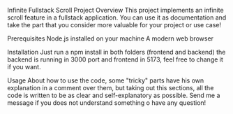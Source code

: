 Infinite Fullstack Scroll Project
Overview
This project implements an infinite scroll feature in a fullstack application. You can use it as documentation and take the part that you consider more valuable for your project or use case!

Prerequisites
Node.js installed on your machine
A modern web browser

Installation
Just run a npm install in both folders (frontend and backend) the backend is running in 3000 port and frontend in 5173, feel free to change it if you want.

Usage
About how to use the code, some "tricky" parts have his own explanation in a comment over them, but taking out this sections, all the code is written to be as clear and self-explanatory as possible. 
Send me a message if you does not understand something o have any question!
